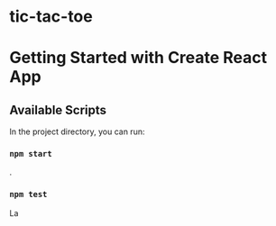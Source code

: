 # tic-tac-toe
# Getting Started with Create React App

## Available Scripts

In the project directory, you can run:

### `npm start`
.

### `npm test`

La
